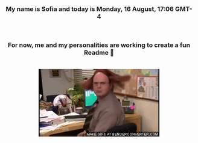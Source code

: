 


<div align="center">
<h3 >My name is Sofia and today is Monday, 16 August, 17:06 GMT-4</h3><br>
<h3 >For now, me and my personalities are working to create a fun Readme 👋
</h3><br>
<img src='img/dwight.gif' alt='working...'/>
</div>
